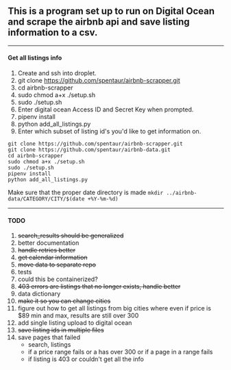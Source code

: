 ## This is a program set up to run on Digital Ocean and scrape the airbnb api and save listing information to a csv.
----
#### Get all listings info
1) Create and ssh into droplet.
2) git clone https://github.com/spentaur/airbnb-scrapper.git
3) cd airbnb-scrapper
4) sudo chmod a+x ./setup.sh
5) sudo ./setup.sh
6) Enter digital ocean Access ID and Secret Key when prompted.
7) pipenv install
8) python add_all_listings.py
9) Enter which subset of listing id's you'd like to get information on.

```
git clone https://github.com/spentaur/airbnb-scrapper.git
git clone https://github.com/spentaur/airbnb-data.git
cd airbnb-scrapper
sudo chmod a+x ./setup.sh
sudo ./setup.sh
pipenv install
python add_all_listings.py
```

Make sure that the proper date directory is made
`mkdir ../airbnb-data/CATEGORY/CITY/$(date +%Y-%m-%d)`

----
#### TODO
1) ~~search_results should be generalized~~
2) better documentation
3) ~~handle retries better~~
4) ~~get calendar information~~
5) ~~move data to separate repo~~
6) tests
7) could this be containerized?
8) ~~403 errors are listings that no longer exists, handle better~~
9) data dictionary
10) ~~make it so you can change cities~~
11) figure out how to get all listings from big cities where even if price
 is $89 min and max, results are still over 300
12) add single listing upload to digital ocean
13) ~~save listing ids in multiple files~~
14) save pages that failed
    - search, listings
    - if a price range fails or a has over 300 or if a page in a range fails
    - if listing is 403 or couldn't get all the info 